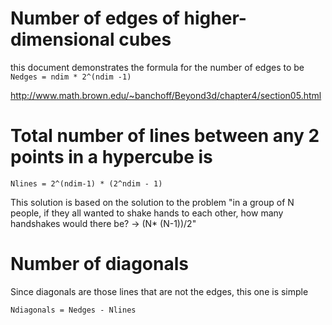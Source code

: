 # Number of edges of higher-dimensional cubes
this document demonstrates the formula for the number of edges to be `Nedges = ndim * 2^(ndim -1)`

http://www.math.brown.edu/~banchoff/Beyond3d/chapter4/section05.html


# Total number of lines between any 2 points in a hypercube is
`Nlines = 2^(ndim-1) * (2^ndim - 1)`

This solution is based on the solution to the problem "in a group of N people, if they all wanted to shake hands to each other, how many handshakes would there be? -> (N* (N-1))/2"


# Number of diagonals
Since diagonals are those lines that are not the edges, this one is simple

`Ndiagonals = Nedges - Nlines`
